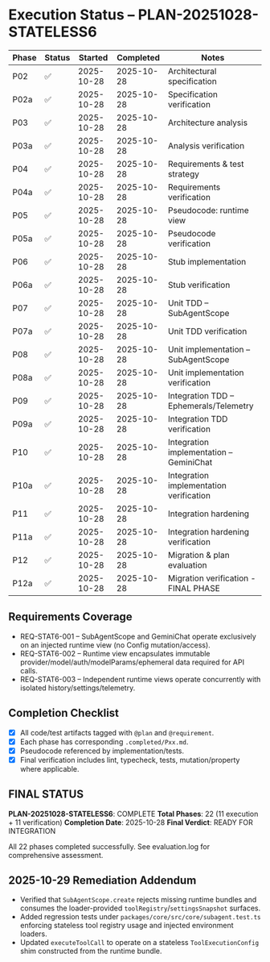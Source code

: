 # Execution Status – PLAN-20251028-STATELESS6

| Phase | Status | Started | Completed | Notes |
|-------|--------|---------|-----------|-------|
| P02 | ✅ | 2025-10-28 | 2025-10-28 | Architectural specification |
| P02a | ✅ | 2025-10-28 | 2025-10-28 | Specification verification |
| P03 | ✅ | 2025-10-28 | 2025-10-28 | Architecture analysis |
| P03a | ✅ | 2025-10-28 | 2025-10-28 | Analysis verification |
| P04 | ✅ | 2025-10-28 | 2025-10-28 | Requirements & test strategy |
| P04a | ✅ | 2025-10-28 | 2025-10-28 | Requirements verification |
| P05 | ✅ | 2025-10-28 | 2025-10-28 | Pseudocode: runtime view |
| P05a | ✅ | 2025-10-28 | 2025-10-28 | Pseudocode verification |
| P06 | ✅ | 2025-10-28 | 2025-10-28 | Stub implementation |
| P06a | ✅ | 2025-10-28 | 2025-10-28 | Stub verification |
| P07 | ✅ | 2025-10-28 | 2025-10-28 | Unit TDD – SubAgentScope |
| P07a | ✅ | 2025-10-28 | 2025-10-28 | Unit TDD verification |
| P08 | ✅ | 2025-10-28 | 2025-10-28 | Unit implementation – SubAgentScope |
| P08a | ✅ | 2025-10-28 | 2025-10-28 | Unit implementation verification |
| P09 | ✅ | 2025-10-28 | 2025-10-28 | Integration TDD – Ephemerals/Telemetry |
| P09a | ✅ | 2025-10-28 | 2025-10-28 | Integration TDD verification |
| P10 | ✅ | 2025-10-28 | 2025-10-28 | Integration implementation – GeminiChat |
| P10a | ✅ | 2025-10-28 | 2025-10-28 | Integration implementation verification |
| P11 | ✅ | 2025-10-28 | 2025-10-28 | Integration hardening |
| P11a | ✅ | 2025-10-28 | 2025-10-28 | Integration hardening verification |
| P12 | ✅ | 2025-10-28 | 2025-10-28 | Migration & plan evaluation |
| P12a | ✅ | 2025-10-28 | 2025-10-28 | Migration verification - FINAL PHASE |

## Requirements Coverage

- REQ-STAT6-001 – SubAgentScope and GeminiChat operate exclusively on an injected runtime view (no Config mutation/access).
- REQ-STAT6-002 – Runtime view encapsulates immutable provider/model/auth/modelParams/ephemeral data required for API calls.
- REQ-STAT6-003 – Independent runtime views operate concurrently with isolated history/settings/telemetry.

## Completion Checklist

- [x] All code/test artifacts tagged with `@plan` and `@requirement`.
- [x] Each phase has corresponding `.completed/Pxx.md`.
- [x] Pseudocode referenced by implementation/tests.
- [x] Final verification includes lint, typecheck, tests, mutation/property where applicable.

## FINAL STATUS

**PLAN-20251028-STATELESS6**: COMPLETE
**Total Phases**: 22 (11 execution + 11 verification)
**Completion Date**: 2025-10-28
**Final Verdict**: READY FOR INTEGRATION

All 22 phases completed successfully. See evaluation.log for comprehensive assessment.

## 2025-10-29 Remediation Addendum

- Verified that `SubAgentScope.create` rejects missing runtime bundles and consumes the loader-provided `toolRegistry`/`settingsSnapshot` surfaces.
- Added regression tests under `packages/core/src/core/subagent.test.ts` enforcing stateless tool registry usage and injected environment loaders.
- Updated `executeToolCall` to operate on a stateless `ToolExecutionConfig` shim constructed from the runtime bundle.
